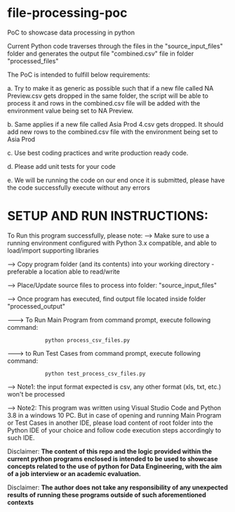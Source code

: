 # file-processing-poc
PoC to showcase data processing in python

Current Python code  traverses through the files in the "source_input_files" folder and generates the output file "combined.csv" file in folder "processed_files"

The PoC is intended to fulfill below requirements:

a. Try to make it as generic as possible such that if a new file called NA Preview.csv gets dropped in the same folder, the script will be able to process it and rows in the combined.csv file will be added with the environment value being set to NA Preview.

b. Same applies if a new file called Asia Prod 4.csv gets dropped. It should add new rows to the combined.csv file with the environment being set to Asia Prod

c. Use best coding practices and write production ready code.

d. Please add unit tests for your code 

e. We will be running the code on our end once it is submitted, please have the code successfully execute without any errors 


# SETUP AND RUN INSTRUCTIONS:

To Run this program successfully, please note:
--> Make sure to use a running environment configured with Python 3.x compatible, and able to load/import supporting libraries

--> Copy program folder (and its contents) into your working directory - preferable a location able to read/write

--> Place/Update source files to process into folder: "source_input_files"

--> Once program has executed, find output file located inside folder "processed_output"


---> To Run Main Program from command prompt, execute following command:

                python process_csv_files.py

---> to Run Test Cases from command prompt, execute following command:

                python test_process_csv_files.py


--> Note1: the input format expected is csv, any other format (xls, txt, etc.) won't be processed

--> Note2: This program was written using Visual Studio Code and Python 3.8 in a windows 10 PC.
            But in case of opening and running Main Program or Test Cases in another IDE, 
            please load content of root folder into the Python IDE of your choice and follow 
            code execution steps accordingly to such IDE.


Disclaimer: **The content of this repo and the logic provided within the current python programs enclosed 
              is intended to be used to showcase concepts related to the use of python for Data Engineering, 
              with the aim of a job interview or an academic evaluation.** 
            
Disclaimer: **The author does not take any responsibility of any unexpected results 
              of running these programs outside of such aforementioned contexts**
